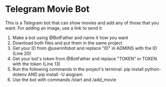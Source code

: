 # Telegram Movie Bot

This is a Telegram bot that can show movies and add any of those that you want.
For adding an image, use a link to send it

1. Make a bot using @BotFather and name it how you want
2. Download both files and put them in the same project
3. Get your ID from @userinfobot and replace "ID" in ADMINS with the ID (Line 20)
4. Get your bot's token from @BotFather and replace "TOKEN" in TOKEN with the token (Line 13)
5. Run the following commands in the project's terminal: pip install python-dotenv AND pip install -U aiogram
6. Use the bot with commands /start and /add_movie
